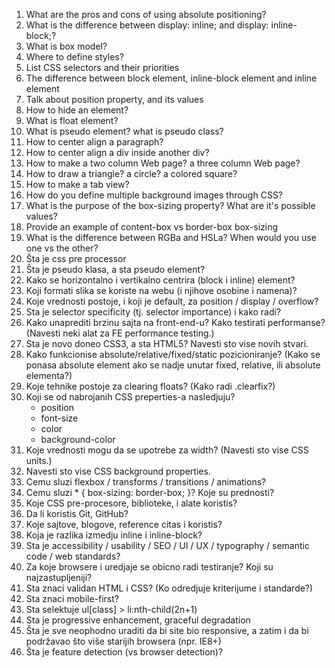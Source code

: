 1. What are the pros and cons of using absolute positioning?
2. What is the difference between display: inline; and display: inline-block;?
3. What is box model?
4. Where to define styles?
5. List CSS selectors and their priorities
6. The difference between block element, inline-block element and inline element
7. Talk about position property, and its values
8. How to hide an element?
9. What is float element?
10. What is pseudo element? what is pseudo class?
11. How to center align a paragraph?
12. How to center align a div inside another div?
13. How to make a two column Web page? a three column Web page?
14. How to draw a triangle? a circle? a colored square?
15. How to make a tab view?
16. How do you define multiple background images through CSS?
17. What is the purpose of the box-sizing property? What are it's possible values?
18. Provide an example of content-box vs border-box box-sizing
19. What is the difference between RGBa and HSLa? When would you use one vs the other?
20. Šta je css pre processor
21. Šta je pseudo klasa, a sta pseudo element?
22. Kako se horizontalno i vertikalno centrira (block i inline) element?
23. Koji formati slika se koriste na webu (i njihove osobine i namena)?
24. Koje vrednosti postoje, i koji je default, za position / display / overflow?
25. Sta je selector specificity (tj. selector importance) i kako radi?
26. Kako unaprediti brzinu sajta na front-end-u? Kako testirati performanse? (Navesti neki alat za FE performance testing.)
27. Sta je novo doneo CSS3, a sta HTML5? Navesti sto vise novih stvari.
28. Kako funkcionise absolute/relative/fixed/static pozicioniranje? (Kako se ponasa absolute element ako se nadje unutar fixed, relative, ili absolute elementa?)
29. Koje tehnike postoje za clearing floats? (Kako radi .clearfix?)
30. Koji se od nabrojanih CSS preperties-a nasledjuju?
    - position
    - font-size
    - color
    - background-color
31. Koje vrednosti mogu da se upotrebe za width? (Navesti sto vise CSS units.)
32. Navesti sto vise CSS background properties.
33. Cemu sluzi flexbox / transforms / transitions / animations?
34. Cemu sluzi * { box-sizing: border-box; }? Koje su prednosti?
35. Koje CSS pre-procesore, biblioteke, i alate koristis?
36. Da li koristis Git, GitHub?
37. Koje sajtove, blogove, reference citas i koristis?
38. Koja je razlika izmedju inline i inline-block?
39. Sta je accessibility / usability / SEO / UI / UX / typography / semantic code / web standards?
40. Za koje browsere i uredjaje se obicno radi testiranje? Koji su najzastupljeniji?
41. Sta znaci validan HTML i CSS? (Ko odredjuje kriterijume i standarde?)
42. Sta znaci mobile-first?
43. Sta selektuje ul[class] > li:nth-child(2n+1)
44. Sta je progressive enhancement, graceful degradation
45. Šta je sve neophodno uraditi da bi site bio responsive, a zatim i da bi podržavao što više starijih browsera (npr. IE8+)
46. Šta je feature detection (vs browser detection)?